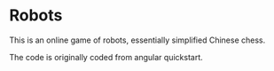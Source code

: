# Robots

This is an online game of robots, essentially simplified Chinese chess.

The code is originally coded from angular quickstart.
